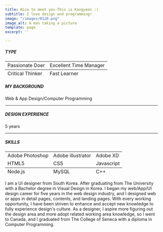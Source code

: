```yaml
---
title: Nice to meet you-This is Kangyeon :)
subtitle: I love design and programming!
image: "/images/0120.png"
image_alt: A man taking a picture
template: page
excerpt: ''

---
```

##### TYPE

<table>  
<thead>  
</thead>  
<tbody>  
<tr>  
<td>Passionate Doer</td>  
<td>Excellent Time Manager</td>  
</tr>  
</tbody>  
<tfoot>  
<tr>  
<td>Critical Thinker</td>  
<td>Fast Learner</td>  
</tr>  
</tfoot>  
</table>

##### **MY BACKGROUND**

Web & App Design/Computer Programming

***

##### **DESIGN EXPERIENCE**

5 years

***

##### **SKILLS**

<table>   
<tbody>  
<tr>  
<td>Adobe Photoshop</td>  
<td>Adobe illustrator</td>  
<td>Adobe XD</td>  
</tr>  
<tr>  
<td>HTML5</td>  
<td>CSS</td>  
<td>Javascript</td>  
</tr>  
</tbody>  
<tfoot>  
<tr>  
<td>Node.js</td>  
<td>MySQL</td>  
<td>C++</td>  
</tr>  
</tfoot>  
</table>

I am a UI designer from South Korea. After graduating from The University with a Bachelor degree in Visual Design in Korea. I began my web/App/UI design career for five years in the web design industry, and I designed web or apps in detail pages, contents, and landing pages. With every working opportunity, I have been striven to enhance and accept new knowledge to fully experience design's culture. As a designer, I aspire more figuring out the design area and more adopt related working area knowledge, so I went to Canada, and I graduated from The College of Seneca with a diploma in Computer Programming.